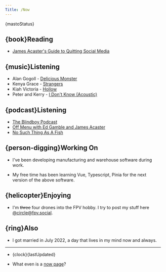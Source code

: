 ```yaml
---
Title: /Now
---
```


{mastoStatus}

## {book}Reading

- [James Acaster's Guide to Quitting Social Media](https://www.jamesacaster.com/james-acasters-guide-to-quitting-social-media/)

## {music}Listening

- Alan Gogoll - [Delicious Monster](https://song.link/gb/i/1523312894)
- Kenya Grace - [Strangers](https://song.link/gb/i/1704393613)
- Kiah Victoria - [Hollow](https://song.link/gb/i/1504773195)
- Peter and Kerry - [I Don't Know (Acoustic)](https://song.link/gb/i/1707420741)

## {podcast}Listening

- [The Blindboy Podcast](https://pods.link/gb/i/1300577518)
- [Off Menu with Ed Gamble and James Acaster](https://pods.link/gb/i/1442950743)
- [No Such Thing As A Fish](https://pods.link/gb/i/840986946)

## {person-digging}Working On

- I've been developing manufacturing and warehouse software during work.

- My free time has been learning Vue, Typescript, Pinia for the next version of the above software.

## {helicopter}Enjoying

- I'm ~~three~~ four drones into the FPV hobby. I try to post my stuff here [@circle@fpv.social](https://fpv.social/@circle).

## {ring}Also

- I got married in July 2022, a day that lives in my mind now and always.

--- 

- {clock}{lastUpdated}

- What even is a [now page](https://nownownow.com/about)?